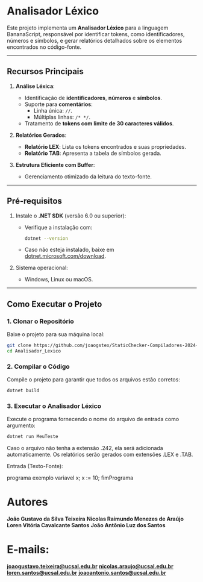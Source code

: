 # **Analisador Léxico**

Este projeto implementa um **Analisador Léxico** para a linguagem BananaScript, responsável por identificar tokens, como identificadores, números e símbolos, e gerar relatórios detalhados sobre os elementos encontrados no código-fonte.

---

## **Recursos Principais**

1. **Análise Léxica**:
   - Identificação de **identificadores**, **números** e **símbolos**.
   - Suporte para **comentários**:
     - Linha única: `//`.
     - Múltiplas linhas: `/* */`.
   - Tratamento de **tokens com limite de 30 caracteres válidos**.

2. **Relatórios Gerados**:
   - **Relatório LEX**: Lista os tokens encontrados e suas propriedades.
   - **Relatório TAB**: Apresenta a tabela de símbolos gerada.

3. **Estrutura Eficiente com Buffer**:
   - Gerenciamento otimizado da leitura do texto-fonte.

---

## **Pré-requisitos**

1. Instale o **.NET SDK** (versão 6.0 ou superior):
   - Verifique a instalação com:
     ```bash
     dotnet --version
     ```
   - Caso não esteja instalado, baixe em [dotnet.microsoft.com/download](https://dotnet.microsoft.com/download).

2. Sistema operacional:
   - Windows, Linux ou macOS.

---

## **Como Executar o Projeto**

### 1. **Clonar o Repositório**
Baixe o projeto para sua máquina local:
```bash
git clone https://github.com/joaogstex/StaticChecker-Compiladores-2024-2.git
cd Analisador_Lexico
```

### 2. **Compilar o Código**
Compile o projeto para garantir que todos os arquivos estão corretos:

```bash
dotnet build
```

### 3. **Executar o Analisador Léxico**
Execute o programa fornecendo o nome do arquivo de entrada como argumento:

```bash
dotnet run MeuTeste
```

Caso o arquivo não tenha a extensão .242, ela será adicionada automaticamente.
Os relatórios serão gerados com extensões .LEX e .TAB.


Entrada (Texto-Fonte):

programa exemplo
variavel x;
x := 10;
fimPrograma

# Autores

**João Gustavo da Silva Teixeira**
**Nicolas Raimundo Menezes de Araújo**
**Loren Vitória Cavalcante Santos**
**João Antônio Luz dos Santos**

# E-mails:
**joaogustavo.teixeira@ucsal.edu.br**
**nicolas.araujo@ucsal.edu.br**
**loren.santos@ucsal.edu.br**
**joaoantonio.santos@ucsal.edu.br**
